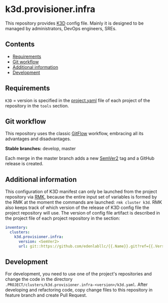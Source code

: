 # k3d.provisioner.infra

This repository provides [K3D](https://k3d.io) config file. 
Mainly it is designed to be managed by administrators, DevOps engineers, SREs.

## Contents

* [Requirements](#requirements)
* [Git workflow](#git-workflow)
* [Additional information](#additional-information)
* [Development](#development)

## Requirements

`K3D` = version is specified in the [project.yaml](https://github.com/edenlabllc/rmk/blob/develop/docs/configuration/project-management/preparation-of-project-repository.md#projectyaml) file 
of each project of the repository in the `tools` section.

## Git workflow

This repository uses the classic [GitFlow](https://www.atlassian.com/git/tutorials/comparing-workflows/gitflow-workflow) workflow, 
embracing all its advantages and disadvantages.

**Stable branches:** develop, master

Each merge in the master branch adds a new [SemVer2](https://semver.org/) tag and a GitHub release is created.

## Additional information

This configuration of K3D manifest can only be launched from the project repository via [RMK](https://github.com/edenlabllc/rmk),
because the entire input set of variables is formed by the RMK at the moment 
the commands are launched: `rmk cluster k3d`.
RMK also keeps track of which version of the release of K3D config file the project repository will use.
The version of config file artifact is described in the project file of each 
project repository in the section:

```yaml
inventory:
  clusters:
    k3d.provisioner.infra:
      version: <SemVer2>
      url: git::https://github.com/edenlabllc/{{.Name}}.git?ref={{.Version}}
```

## Development

For development, you need to use one of the project's repositories and change the code 
in the directory `.PROJECT/clusters/k3d.provisioner.infra-<version>/k3d.yaml`.
After developing and refactoring code, copy change files to this repository in feature branch and create Pull Request.

